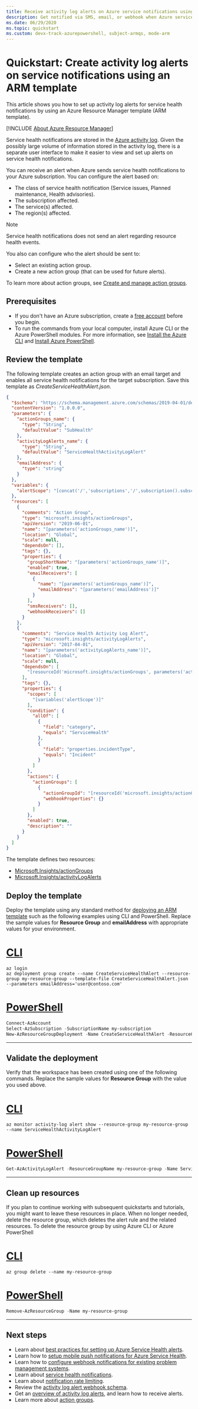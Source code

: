 ```yaml
---
title: Receive activity log alerts on Azure service notifications using Resource Manager template
description: Get notified via SMS, email, or webhook when Azure service occurs.
ms.date: 06/29/2020
ms.topic: quickstart
ms.custom: devx-track-azurepowershell, subject-armqs, mode-arm
---
```


# Quickstart: Create activity log alerts on service notifications using an ARM template

This article shows you how to set up activity log alerts for service health notifications by using an Azure Resource Manager template (ARM template).

[!INCLUDE [About Azure Resource Manager](../../includes/resource-manager-quickstart-introduction.md)]

Service health notifications are stored in the [Azure activity log](../azure-monitor/essentials/platform-logs-overview.md). Given the possibly large volume of information stored in the activity log, there is a separate user interface to make it easier to view and set up alerts on service health notifications.

You can receive an alert when Azure sends service health notifications to your Azure subscription. You can configure the alert based on:

- The class of service health notification (Service issues, Planned maintenance, Health advisories).
- The subscription affected.
- The service(s) affected.
- The region(s) affected.

> [!NOTE]
> Service health notifications does not send an alert regarding resource health events.

You also can configure who the alert should be sent to:

- Select an existing action group.
- Create a new action group (that can be used for future alerts).

To learn more about action groups, see [Create and manage action groups](../azure-monitor/alerts/action-groups.md).

## Prerequisites

- If you don't have an Azure subscription, create a [free account](https://azure.microsoft.com/free/?WT.mc_id=A261C142F) before you begin.
- To run the commands from your local computer, install Azure CLI or the Azure PowerShell modules. For more information, see [Install the Azure CLI](/cli/azure/install-azure-cli) and [Install Azure PowerShell](/powershell/azure/install-az-ps).

## Review the template

The following template creates an action group with an email target and enables all service health notifications for the target subscription. Save this template as *CreateServiceHealthAlert.json*.

```json
{
  "$schema": "https://schema.management.azure.com/schemas/2019-04-01/deploymentTemplate.json#",
  "contentVersion": "1.0.0.0",
  "parameters": {
    "actionGroups_name": {
      "type": "String",
      "defaultValue": "SubHealth"
    },
    "activityLogAlerts_name": {
      "type": "String",
      "defaultValue": "ServiceHealthActivityLogAlert"
    },
    "emailAddress": {
      "type": "string"
    }
  },
  "variables": {
    "alertScope": "[concat('/','subscriptions','/',subscription().subscriptionId)]"
  },
  "resources": [
    {
      "comments": "Action Group",
      "type": "microsoft.insights/actionGroups",
      "apiVersion": "2019-06-01",
      "name": "[parameters('actionGroups_name')]",
      "location": "Global",
      "scale": null,
      "dependsOn": [],
      "tags": {},
      "properties": {
        "groupShortName": "[parameters('actionGroups_name')]",
        "enabled": true,
        "emailReceivers": [
          {
            "name": "[parameters('actionGroups_name')]",
            "emailAddress": "[parameters('emailAddress')]"
          }
        ],
        "smsReceivers": [],
        "webhookReceivers": []
      }
    },
    {
      "comments": "Service Health Activity Log Alert",
      "type": "microsoft.insights/activityLogAlerts",
      "apiVersion": "2017-04-01",
      "name": "[parameters('activityLogAlerts_name')]",
      "location": "Global",
      "scale": null,
      "dependsOn": [
        "[resourceId('microsoft.insights/actionGroups', parameters('actionGroups_name'))]"
      ],
      "tags": {},
      "properties": {
        "scopes": [
          "[variables('alertScope')]"
        ],
        "condition": {
          "allOf": [
            {
              "field": "category",
              "equals": "ServiceHealth"
            },
            {
              "field": "properties.incidentType",
              "equals": "Incident"
            }
          ]
        },
        "actions": {
          "actionGroups": [
            {
              "actionGroupId": "[resourceId('microsoft.insights/actionGroups', parameters('actionGroups_name'))]",
              "webhookProperties": {}
            }
          ]
        },
        "enabled": true,
        "description": ""
      }
    }
  ]
}
```

The template defines two resources:

- [Microsoft.Insights/actionGroups](/azure/templates/microsoft.insights/actiongroups)
- [Microsoft.Insights/activityLogAlerts](/azure/templates/microsoft.insights/activityLogAlerts)

## Deploy the template

Deploy the template using any standard method for [deploying an ARM template](../azure-resource-manager/templates/deploy-portal.md) such as the following examples using CLI and PowerShell. Replace the sample values for **Resource Group** and **emailAddress** with appropriate values for your environment.

# [CLI](#tab/CLI)

```azurecli
az login
az deployment group create --name CreateServiceHealthAlert --resource-group my-resource-group --template-file CreateServiceHealthAlert.json --parameters emailAddress='user@contoso.com'
```

# [PowerShell](#tab/PowerShell)

```powershell
Connect-AzAccount
Select-AzSubscription -SubscriptionName my-subscription
New-AzResourceGroupDeployment -Name CreateServiceHealthAlert -ResourceGroupName my-resource-group -TemplateFile CreateServiceHealthAlert.json -emailAddress user@contoso.com
```

---

## Validate the deployment

Verify that the workspace has been created using one of the following commands. Replace the sample values for **Resource Group** with the value you used above.

# [CLI](#tab/CLI)

```azurecli
az monitor activity-log alert show --resource-group my-resource-group --name ServiceHealthActivityLogAlert
```

# [PowerShell](#tab/PowerShell)

```powershell
Get-AzActivityLogAlert -ResourceGroupName my-resource-group -Name ServiceHealthActivityLogAlert
```

---

## Clean up resources

If you plan to continue working with subsequent quickstarts and tutorials, you might want to leave these resources in place. When no longer needed, delete the resource group, which deletes the alert rule and the related resources. To delete the resource group by using Azure CLI or Azure PowerShell

# [CLI](#tab/CLI)

```azurecli
az group delete --name my-resource-group
```

# [PowerShell](#tab/PowerShell)

```powershell
Remove-AzResourceGroup -Name my-resource-group
```

---

## Next steps

- Learn about [best practices for setting up Azure Service Health alerts](https://www.microsoft.com/en-us/videoplayer/embed/RE2OtUa).
- Learn how to [setup mobile push notifications for Azure Service Health](https://www.microsoft.com/en-us/videoplayer/embed/RE2OtUw).
- Learn how to [configure webhook notifications for existing problem management systems](service-health-alert-webhook-guide.md).
- Learn about [service health notifications](service-notifications.md).
- Learn about [notification rate limiting](../azure-monitor/alerts/alerts-rate-limiting.md).
- Review the [activity log alert webhook schema](../azure-monitor/alerts/activity-log-alerts-webhook.md).
- Get an [overview of activity log alerts](../azure-monitor/alerts/alerts-overview.md), and learn how to receive alerts.
- Learn more about [action groups](../azure-monitor/alerts/action-groups.md).
